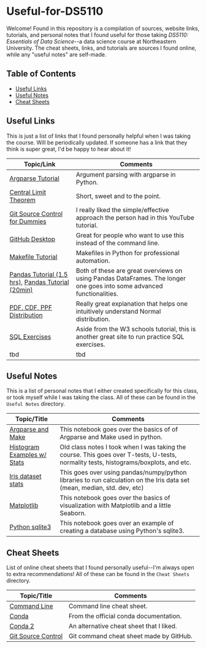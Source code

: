 # Useful-for-DS5110
Welcome! Found in this repository is a compilation of sources, website links, tutorials, and personal notes that I found useful for those taking *DS5110: Essentials of Data Science*--a data science course at Northeastern University. The cheat sheets, links, and tutorials are sources I found online, while any "useful notes" are self-made.

## Table of Contents
* [Useful Links](#useful-links)
* [Useful Notes](#useful-notes)
* [Cheat Sheets](#cheat-sheets)

## Useful Links
This is just a list of links that I found personally helpful when I was taking the course. Will be periodically updated. If someone has a link that they think is super great, I'd be happy to hear about it!

| Topic/Link | Comments |
| ---          | ---  |
| [Argparse Tutorial](https://www.youtube.com/watch?v=88pl8TuuKz0&t=19s) | Argument parsing with argparse in Python. |
| [Central Limit Theorem](https://www.youtube.com/watch?v=YAlJCEDH2uY&start=42) | Short, sweet and to the point. |
| [Git Source Control for Dummies](https://www.youtube.com/watch?v=mJ-qvsxPHpY) | I really liked the simple/effective approach the person had in this YouTube tutorial. |
| [GitHub Desktop](https://www.youtube.com/watch?v=8Dd7KRpKeaE) | Great for people who want to use this instead of the command line. |
| [Makefile Tutorial](https://www.youtube.com/watch?v=Yt-UF7fNLJE) | Makefiles in Python for professional automation. |
| [Pandas Tutorial (1.5 hrs)](https://www.youtube.com/watch?v=2uvysYbKdjM), [Pandas Tutorial (20min)](https://www.youtube.com/watch?v=tRKeLrwfUgU) | Both of these are great overviews on using Pandas DataFrames. The longer one goes into some advanced functionalities. |
| [PDF, CDF, PPF Distribution](https://www.youtube.com/watch?v=3VYupIsbLlY) | Really great explanation that helps one intuitively understand Normal distribution. |
| [SQL Exercises](https://sqlbolt.com) | Aside from the W3 schools tutorial, this is another great site to run practice SQL exercises. |
| tbd | tbd |

## Useful Notes
This is a list of personal notes that I either created specifically for this class, or took myself while I was taking the class. All of these can be found in the `Useful Notes` directory.

| Topic/Title | Comments |
| ---          | ---  |
| [Argparse and Make](https://github.com/charVANder/Useful-for-DS5110/blob/main/Useful%20Notes/argparse_makefile_notes.ipynb) | This notebook goes over the basics of of Argparse and Make used in python. |
| [Histogram Examples w/ Stats](https://github.com/charVANder/Useful-for-DS5110/blob/main/Useful%20Notes/histogram_examples_with_stats.ipynb) | Old class notes I took when I was taking the course. This goes over T-tests, U-tests, normality tests, histograms/boxplots, and etc. |
| [Iris dataset stats](https://github.com/charVANder/Useful-for-DS5110/blob/main/Useful%20Notes/iris_dataset_stats.ipynb) | This goes over using pandas/numpy/python libraries to run calculation on the Iris data set (mean, median, std. dev, etc) |
| [Matplotlib](https://github.com/charVANder/Useful-for-DS5110/blob/main/Useful%20Notes/matplotlib_notes.ipynb) | This notebook goes over the basics of visualization with Matplotlib and a little Seaborn. |
| [Python sqlite3](https://github.com/charVANder/Useful-for-DS5110/blob/main/Useful%20Notes/practice_sqlite3.ipynb) | This notebook goes over an example of creating a database using Python's sqlite3. |

## Cheat Sheets
List of online cheat sheets that I found personally useful--I'm always open to extra recommendations! All of these can be found in the `Cheat Sheets` directory.

| Topic/Title | Comments |
| ---          | ---  |
| [Command Line](https://github.com/charVANder/Useful-for-DS5110/blob/main/Cheat%20Sheets/command_line_cheatsheet.pdf) | Command line cheat sheet. |
| [Conda](https://github.com/charVANder/Useful-for-DS5110/blob/main/Cheat%20Sheets/conda_cheatsheet.pdf) | From the official conda documentation. |
| [Conda 2](https://github.com/charVANder/Useful-for-DS5110/blob/main/Cheat%20Sheets/conda_cheatsheet2.pdf) | An alternative cheat sheet that I liked. |
| [Git Source Control](https://github.com/charVANder/Useful-for-DS5110/blob/main/Cheat%20Sheets/git%20cheat%20sheet.pdf) | Git command cheat sheet made by GitHub. |